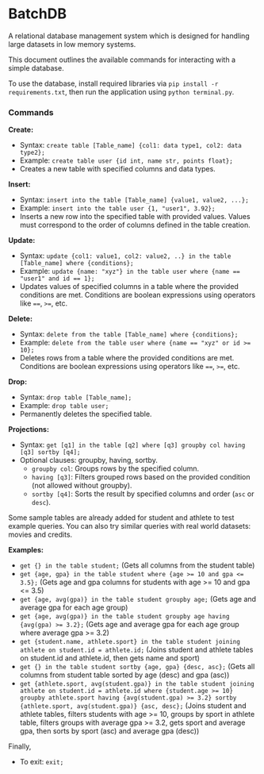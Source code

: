 # BatchDB

A relational database management system which is designed for handling large datasets in low memory systems.

This document outlines the available commands for interacting with a simple database. 

To use the database, install required libraries via  `pip install -r requirements.txt`, then run the application using `python terminal.py`.

### Commands

**Create:**

* Syntax: `create table [Table_name] {col1: data type1, col2: data type2};`
* Example: `create table user {id int, name str, points float};`
* Creates a new table with specified columns and data types.

**Insert:**

* Syntax: `insert into the table [Table_name] {value1, value2, ...};`
* Example: `insert into the table user {1, "user1", 3.92};`
* Inserts a new row into the specified table with provided values. Values must correspond to the order of columns defined in the table creation.

**Update:**

* Syntax: `update {col1: value1, col2: value2, ..} in the table [Table_name] where {conditions};`
* Example: `update {name: "xyz"} in the table user where {name == "user1" and id == 1};`
* Updates values of specified columns in a table where the provided conditions are met. Conditions are boolean expressions using operators like `==`, `>=`, etc.

**Delete:**

* Syntax: `delete from the table [Table_name] where {conditions};`
* Example: `delete from the table user where {name == "xyz" or id >= 10};`
* Deletes rows from a table where the provided conditions are met. Conditions are boolean expressions using operators like `==`, `>=`, etc.

**Drop:**

* Syntax: `drop table [Table_name];`
* Example: `drop table user;`
* Permanently deletes the specified table.

**Projections:**

* Syntax: `get [q1] in the table [q2] where [q3] groupby col having [q3] sortby [q4];`
* Optional clauses: groupby, having, sortby.
  * `groupby col`: Groups rows by the specified column.
  * `having [q3]`: Filters grouped rows based on the provided condition (not allowed without groupby).
  * `sortby [q4]`: Sorts the result by specified columns and order (`asc` or `desc`).

Some sample tables are already added for student and athlete to test example queries. You can also try similar queries with real world datasets: movies and credits.

**Examples:**

* `get {} in the table student;` (Gets all columns from the student table)
* `get {age, gpa} in the table student where {age >= 10 and gpa <= 3.5};` (Gets age and gpa columns for students with age >= 10 and gpa <= 3.5)
* `get {age, avg(gpa)} in the table student groupby age;` (Gets age and average gpa for each age group)
* `get {age, avg(gpa)} in the table student groupby age having {avg(gpa) >= 3.2};` (Gets age and average gpa for each age group where average gpa >= 3.2)
* `get {student.name, athlete.sport} in the table student joining athlete on student.id = athlete.id;` (Joins student and athlete tables on student.id and athlete.id, then gets name and sport)
* `get {} in the table student sortby {age, gpa} {desc, asc};` (Gets all columns from student table sorted by age (desc) and gpa (asc))
* `get {athlete.sport, avg(student.gpa)} in the table student joining athlete on student.id = athlete.id where {student.age >= 10} groupby athlete.sport having {avg(student.gpa) >= 3.2} sortby {athlete.sport, avg(student.gpa)} {asc, desc};` (Joins student and athlete tables, filters students with age >= 10, groups by sport in athlete table, filters groups with average gpa >= 3.2, gets sport and average gpa, then sorts by sport (asc) and average gpa (desc))

Finally, 

* To exit: `exit;`
